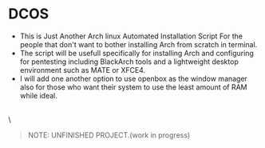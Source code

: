 # DCOS
- This is Just Another Arch linux  Automated Installation Script For the people that don't want to bother installing Arch from scratch in terminal.
- The script will be usefull specifically for  installing Arch  and configuring for pentesting including BlackArch tools and a lightweight desktop environment such as MATE or XFCE4.
- I will  add one another option to use openbox as the window manager also for those who want their system to use the least amount of RAM while ideal. 


\
\
> NOTE: UNFINISHED PROJECT.(work in progress)
